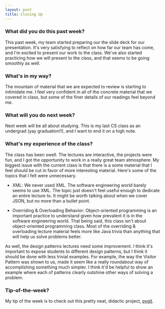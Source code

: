 ```yaml
---
layout: post
title: Closing Up
---
```


### What did you do this past week? ###

This past week, my team started preparing our the slide deck for our presentation.
It's very
satisfying to reflect on how far our team has come, and I'm excited to present
our work to the class. We've also started practicing how we will present to the
class, and that seems to be going smoothly as well.

### What's in my way? ###

The mountain of material that we are expected to review is starting to
intimidate me. I feel very confident in all of the concrete material that we
covered in class, but some of the finer details of our readings feel beyond me.

### What will you do next week? ###

Next week will be all about studying. This is my last CS class as an undergrad
(yay graduation!!), and I want to end it on a high note.

### What's my experience of the class? ###

The class has been swell. The lectures are interactive, the projects were fun,
and I got the opportunity to work in a really great team atmosphere. My biggest
issue with the current class is that there is a some material
that I feel should be cut in favor of more interesting material. Here's some
of the topics that I felt were unnecessary.

* XML: We never used XML. The software engineering world barely seems to use XML.
 The topic just doesn't feel useful enough to dedicate an entire lecture to. It
 might be worth talking about when we cover JSON, but no more than a bullet point.

* Overriding & Overloading Behavior: Object-oriented programming is an important
 practice to understand given how prevalent it is in the software engineering
 world. That being said, this class isn't about object-oriented programming
 class. Most of the overriding & overloading lecture material feels more like
 Java trivia than anything that will help us solve problems better.

As well, the design patterns lectures need some improvement. I think it's
important to expose students to different design patterns, but I think it should
be done with less trivial examples. For example, the way the Visitor Pattern was
shown to us, made it seem like a really roundabout way of accomplishing
something much simpler. I think it'd be helpful to show an example where each of
patterns clearly outshine other ways of solving a problem.

### Tip-of-the-week? ###

My tip of the week is to check out this pretty neat, didactic project,
[pygit](http://benhoyt.com/writings/pygit/).
